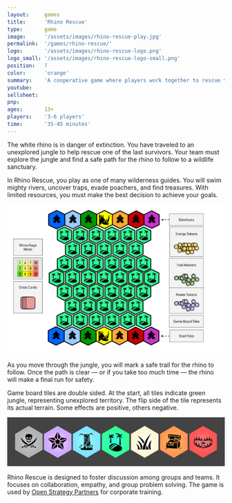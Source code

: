 ```yaml
---
layout:     games
title:      'Rhino Rescue'
type:       game
image:      '/assets/images/rhino-rescue-play.jpg'
permalink:  '/games/rhino-rescue/'
logo:       '/assets/images/rhino-rescue-logo.png'
logo_small: '/assets/images/rhino-rescue-logo-small.png'
position:   7
color:      'orange'
summary:    'A cooperative game where players work together to rescue the last white rhino, for 3-6 players.'
youtube:
sellsheet:
pnp:
ages:       13+
players:    '3-6 players'
time:       '35-45 minutes'
---
```


The white rhino is in danger of extinction. You have traveled to an unexplored jungle to help rescue  one of the last survivors. Your team must explore the jungle and find a safe path for the rhino to follow to a wildlife sanctuary.

In Rhino Rescue, you play as one of many wilderness guides. You will swim mighty rivers, uncover traps, evade poachers, and find treasures. With limited resources, you must make the best decision to achieve your goals.

<img src="/assets/images/rhino-rescue-board.png">

As you move through the jungle, you will mark a safe trail for the rhino to follow. Once the path is clear — or if you take too much time — the rhino will make a final run for safety.

Game board tiles are double sided. At the start, all tiles indicate green jungle, representing unexplored territory. The flip side of the tile represents its actual terrain. Some effects are positive, others negative.

<img src="/assets/images/rhino-rescue-tiles-proof.png">

Rhino Rescue is designed to foster discussion among groups and teams. It focuses on collaboration, empathy, and group problem solving. The game is used by <a href="https://openstrategypartners.com/">Open Strategy Partners</a> for corporate training.
